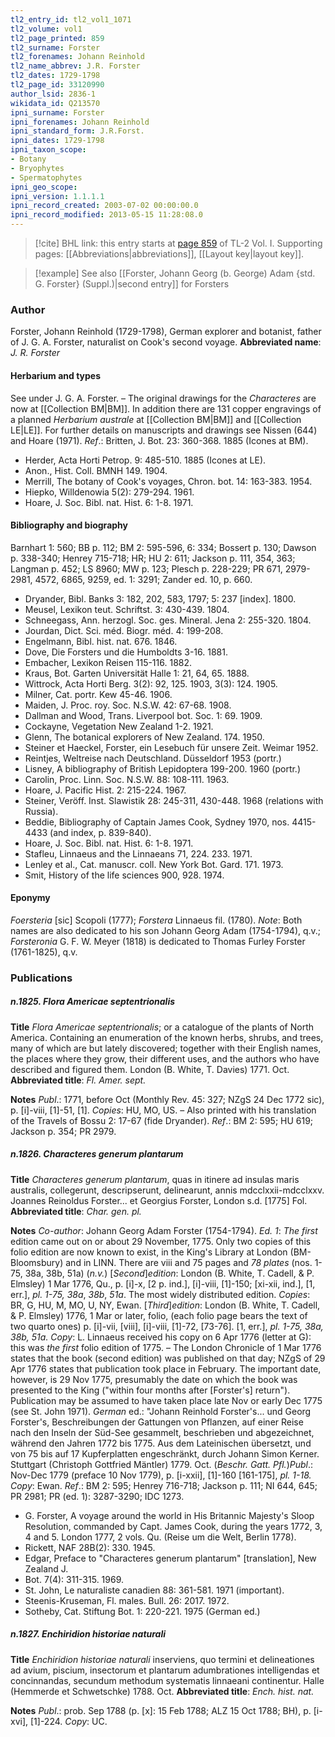 ```yaml
---
tl2_entry_id: tl2_vol1_1071
tl2_volume: vol1
tl2_page_printed: 859
tl2_surname: Forster
tl2_forenames: Johann Reinhold
tl2_name_abbrev: J.R. Forster
tl2_dates: 1729-1798
tl2_page_id: 33120990
author_lsid: 2836-1
wikidata_id: Q213570
ipni_surname: Forster
ipni_forenames: Johann Reinhold
ipni_standard_form: J.R.Forst.
ipni_dates: 1729-1798
ipni_taxon_scope: 
- Botany
- Bryophytes
- Spermatophytes
ipni_geo_scope: 
ipni_version: 1.1.1.1
ipni_record_created: 2003-07-02 00:00:00.0
ipni_record_modified: 2013-05-15 11:28:08.0
---
```



> [!cite] BHL link: this entry starts at [page 859](https://www.biodiversitylibrary.org/page/33120990) of TL-2 Vol. I.
> Supporting pages: [[Abbreviations|abbreviations]], [[Layout key|layout key]].

> [!example] See also [[Forster, Johann Georg (b. George) Adam {std. G. Forster} (Suppl.)|second entry]] for Forsters
### Author

Forster, Johann Reinhold (1729-1798), German explorer and botanist, father of J. G. A. Forster, naturalist on Cook's second voyage. 
**Abbreviated name**: *J. R. Forster*

#### Herbarium and types

See under J. G. A. Forster. – The original drawings for the *Characteres* are now at [[Collection BM|BM]]. In addition there are 131 copper engravings of a planned *Herbarium australe* at [[Collection BM|BM]] and [[Collection LE|LE]]. For further details on manuscripts and drawings see Nissen (644) and Hoare (1971).
*Ref*.: Britten, J. Bot. 23: 360-368. 1885 (Icones at BM).
- Herder, Acta Horti Petrop. 9: 485-510. 1885 (Icones at LE).
- Anon., Hist. Coll. BMNH 149. 1904.
- Merrill, The botany of Cook's voyages, Chron. bot. 14: 163-383. 1954.
- Hiepko, Willdenowia 5(2): 279-294. 1961.
- Hoare, J. Soc. Bibl. nat. Hist. 6: 1-8. 1971.

#### Bibliography and biography

Barnhart 1: 560; BB p. 112; BM 2: 595-596, 6: 334; Bossert p. 130; Dawson p. 338-340; Henrey 715-718; HR; HU 2: 611; Jackson p. 111, 354, 363; Langman p. 452; LS 8960; MW p. 123; Plesch p. 228-229; PR 671, 2979-2981, 4572, 6865, 9259, ed. 1: 3291; Zander ed. 10, p. 660.
- Dryander, Bibl. Banks 3: 182, 202, 583, 1797; 5: 237 \[index\]. 1800.
- Meusel, Lexikon teut. Schriftst. 3: 430-439. 1804.
- Schneegass, Ann. herzogl. Soc. ges. Mineral. Jena 2: 255-320. 1804.
- Jourdan, Dict. Sci. méd. Biogr. méd. 4: 199-208.
- Engelmann, Bibl. hist. nat. 676. 1846.
- Dove, Die Forsters und die Humboldts 3-16. 1881.
- Embacher, Lexikon Reisen 115-116. 1882.
- Kraus, Bot. Garten Universität Halle 1: 21, 64, 65. 1888.
- Wittrock, Acta Horti Berg. 3(2): 92, 125. 1903, 3(3): 124. 1905.
- Milner, Cat. portr. Kew 45-46. 1906.
- Maiden, J. Proc. roy. Soc. N.S.W. 42: 67-68. 1908.
- Dallman and Wood, Trans. Liverpool bot. Soc. 1: 69. 1909.
- Cockayne, Vegetation New Zealand 1-2. 1921.
- Glenn, The botanical explorers of New Zealand. 174. 1950.
- Steiner et Haeckel, Forster, ein Lesebuch für unsere Zeit. Weimar 1952.
- Reintjes, Weltreise nach Deutschland. Düsseldorf 1953 (portr.)
- Lisney, A bibliography of British Lepidoptera 199-200. 1960 (portr.)
- Carolin, Proc. Linn. Soc. N.S.W. 88: 108-111. 1963.
- Hoare, J. Pacific Hist. 2: 215-224. 1967.
- Steiner, Veröff. Inst. Slawistik 28: 245-311, 430-448. 1968 (relations with Russia).
- Beddie, Bibliography of Captain James Cook, Sydney 1970, nos. 4415-4433 (and index, p. 839-840).
- Hoare, J. Soc. Bibl. nat. Hist. 6: 1-8. 1971.
- Stafleu, Linnaeus and the Linnaeans 71, 224. 233. 1971.
- Lenley et al., Cat. manuscr. coll. New York Bot. Gard. 171. 1973.
- Smit, History of the life sciences 900, 928. 1974.

#### Eponymy

*Foersteria* \[sic\] Scopoli (1777); *Forstera* Linnaeus fil. (1780). *Note*: Both names are also dedicated to his son Johann Georg Adam (1754-1794), q.v.; *Forsteronia* G. F. W. Meyer (1818) is dedicated to Thomas Furley Forster (1761-1825), q.v.

### Publications

##### n.1825. Flora Americae septentrionalis

**Title**
*Flora Americae septentrionalis*; or a catalogue of the plants of North America. Containing an enumeration of the known herbs, shrubs, and trees, many of which are but lately discovered; together with their English names, the places where they grow, their different uses, and the authors who have described and figured them. London (B. White, T. Davies) 1771. Oct.
**Abbreviated title**: *Fl. Amer. sept.*

**Notes**
*Publ*.: 1771, before Oct (Monthly Rev. 45: 327; NZgS 24 Dec 1772 sic), p. \[i\]-viii, \[1\]-51, \[1\]. *Copies*: HU, MO, US. – Also printed with his translation of the Travels of Bossu 2: 17-67 (fide Dryander).
*Ref*.: BM 2: 595; HU 619; Jackson p. 354; PR 2979.

##### n.1826. Characteres generum plantarum

**Title**
*Characteres generum plantarum*, quas in itinere ad insulas maris australis, collegerunt, descripserunt, delinearunt, annis mdcclxxii-mdcclxxv. Joannes Reinoldus Forster... et Georgius Forster, London s.d. \[1775\] Fol.
**Abbreviated title**: *Char. gen. pl.*

**Notes**
*Co-author*: Johann Georg Adam Forster (1754-1794).
*Ed. 1*: *The first* edition came out on or about 29 November, 1775. Only two copies of this folio edition are now known to exist, in the King's Library at London (BM-Bloomsbury) and in LINN. There are viii and 75 pages and *78 plates* (nos. 1-75, 38a, 38b, 51a) (*n.v.*)
\[*Second*\]*edition*: London (B. White, T. Cadell, & P. Elmsley) 1 Mar 1776, Qu., p. \[i\]-x, \[2 p. ind.\], \[i\]-viii, \[1\]-150; \[xi-xii, ind.\], \[1, err.\], *pl. 1-75, 38a*, *38b*, *51a*. The most widely distributed edition. *Copies*: BR, G, HU, M, MO, U, NY, Ewan.
\[*Third*\]*edition*: London (B. White, T. Cadell, & P. Elmsley) 1776, 1 Mar or later, folio, (each folio page bears the text of two quarto ones) p. \[i\]-vii, \[viii\], \[i\]-viii, \[1\]-72, \[73-76\]. \[1, err.\], *pl. 1-75, 38a, 38b, 51a. Copy*: L.
Linnaeus received his copy on 6 Apr 1776 (letter at G): this was *the first* folio edition of 1775. – The London Chronicle of 1 Mar 1776 states that the book (second edition) was published on that day; NZgS of 29 Apr 1776 states that publication took place in February. The important date, however, is 29 Nov 1775, presumably the date on which the book was presented to the King ("within four months after \[Forster's\] return"). Publication may be assumed to have taken place late Nov or early Dec 1775 (see St. John 1971).
*German* ed.: "Johann Reinhold Forster's... und Georg Forster's, Beschreibungen der Gattungen von Pflanzen, auf einer Reise nach den Inseln der Süd-See gesammelt, beschrieben und abgezeichnet, während den Jahren 1772 bis 1775. Aus dem Lateinischen übersetzt, und von 75 bis auf 17 Kupferplatten engeschränkt, durch Johann Simon Kerner. Stuttgart (Christoph Gottfried Mäntler) 1779. Oct. (*Beschr. Gatt. Pfl.*)*Publ*.: Nov-Dec 1779 (preface 10 Nov 1779), p. \[i-xxii\], \[1\]-160 \[161-175\], *pl. 1-18. Copy*: Ewan.
*Ref*.: BM 2: 595; Henrey 716-718; Jackson p. 111; NI 644, 645; PR 2981; PR (ed. 1): 3287-3290; IDC 1273.
- G. Forster, A voyage around the world in His Britannic Majesty's Sloop Resolution, commanded by Capt. James Cook, during the years 1772, 3, 4 and 5. London 1777, 2 vols. Qu. (Reise um die Welt, Berlin 1778).
- Rickett, NAF 28B(2): 330. 1945.
- Edgar, Preface to "Characteres generum plantarum" \[translation\], New Zealand J.
- Bot. 7(4): 311-315. 1969.
- St. John, Le naturaliste canadien 88: 361-581. 1971 (important).
- Steenis-Kruseman, Fl. males. Bull. 26: 2017. 1972.
- Sotheby, Cat. Stiftung Bot. 1: 220-221. 1975 (German ed.)

##### n.1827. Enchiridion historiae naturali

**Title**
*Enchiridion historiae naturali* inserviens, quo termini et delineationes ad avium, piscium, insectorum et plantarum adumbrationes intelligendas et concinnandas, secundum methodum systematis linnaeani continentur. Halle (Hemmerde et Schwetschke) 1788. Oct.
**Abbreviated title**: *Ench. hist. nat.*

**Notes**
*Publ*.: prob. Sep 1788 (p. \[x\]: 15 Feb 1788; ALZ 15 Oct 1788; BH), p. \[i-xvi\], \[1\]-224.
*Copy*: UC.

